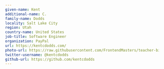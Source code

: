 ```yaml
---
given-name: Kent	
additional-name: C.
family-name: Dodds
locality: Salt Lake City	
region: Utah
country-name: United States
job-title: Software Engineer
organization: PayPal
url: https://kentcdodds.com/
photo-url: https://raw.githubusercontent.com/FrontendMasters/teacher-bios/master/kent-dodds.jpg
twitter-username: @kentcdodds
github-url: https://github.com/kentcdodds
---
```

